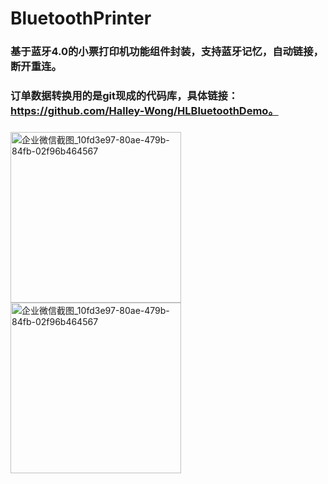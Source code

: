 # BluetoothPrinter

### 基于蓝牙4.0的小票打印机功能组件封装，支持蓝牙记忆，自动链接，断开重连。
### 订单数据转换用的是git现成的代码库，具体链接：https://github.com/Halley-Wong/HLBluetoothDemo。
###
<img width="273" alt="企业微信截图_10fd3e97-80ae-479b-84fb-02f96b464567" src="https://user-images.githubusercontent.com/13111933/140303654-22a96977-b136-40a5-b7c9-e0b307221e97.jpg">

<img width="273" alt="企业微信截图_10fd3e97-80ae-479b-84fb-02f96b464567" src="https://user-images.githubusercontent.com/13111933/140303691-0374dd5a-faa5-4b04-b702-b73c6f57dfd6.jpg">
